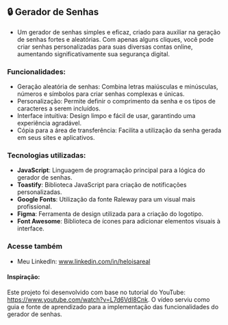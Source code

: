 ## 🔒 Gerador de Senhas

- Um gerador de senhas simples e eficaz, criado para auxiliar na geração de senhas fortes e aleatórias. Com apenas alguns cliques, você pode criar senhas personalizadas para suas diversas contas online, aumentando significativamente sua segurança digital.

### Funcionalidades:

- Geração aleatória de senhas: Combina letras maiúsculas e minúsculas, números e símbolos para criar senhas complexas e únicas.
- Personalização: Permite definir o comprimento da senha e os tipos de caracteres a serem incluídos.
- Interface intuitiva: Design limpo e fácil de usar, garantindo uma experiência agradável.
- Cópia para a área de transferência: Facilita a utilização da senha gerada em seus sites e aplicativos.
  
### Tecnologias utilizadas:
  - **JavaScript**: Linguagem de programação principal para a lógica do gerador de senhas.
  - **Toastify**: Biblioteca JavaScript para criação de notificações personalizadas.
  - **Google Fonts**: Utilização da fonte Raleway para um visual mais profissional.
  - **Figma**: Ferramenta de design utilizada para a criação do logotipo.
  - **Font Awesome**: Biblioteca de ícones para adicionar elementos visuais à interface.

### Acesse também
- Meu Linkedln: www.linkedin.com/in/heloisareal

#### Inspiração:
Este projeto foi desenvolvido com base no tutorial do YouTube: https://www.youtube.com/watch?v=L7d6VdI8Cnk. O vídeo serviu como guia e fonte de aprendizado para a implementação das funcionalidades do gerador de senhas.
